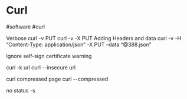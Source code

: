 # Curl
#software #curl

Verbose curl -v
PUT curl -v -X PUT
Adding Headers and data curl -v -H “Content-Type: application/json” -X PUT –data “@388.json”

Ignore self-sign certificate warning

curl -k url
curl --insecure url

curl compressed page
curl --compressed

no status
-s
